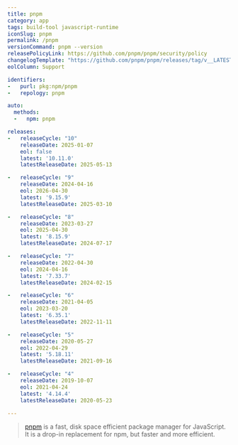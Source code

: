 ```yaml
---
title: pnpm
category: app
tags: build-tool javascript-runtime
iconSlug: pnpm
permalink: /pnpm
versionCommand: pnpm --version
releasePolicyLink: https://github.com/pnpm/pnpm/security/policy
changelogTemplate: "https://github.com/pnpm/pnpm/releases/tag/v__LATEST__"
eolColumn: Support

identifiers:
-   purl: pkg:npm/pnpm
-   repology: pnpm

auto:
  methods:
  -   npm: pnpm

releases:
-   releaseCycle: "10"
    releaseDate: 2025-01-07
    eol: false
    latest: '10.11.0'
    latestReleaseDate: 2025-05-13

-   releaseCycle: "9"
    releaseDate: 2024-04-16
    eol: 2026-04-30
    latest: '9.15.9'
    latestReleaseDate: 2025-03-10

-   releaseCycle: "8"
    releaseDate: 2023-03-27
    eol: 2025-04-30
    latest: '8.15.9'
    latestReleaseDate: 2024-07-17

-   releaseCycle: "7"
    releaseDate: 2022-04-30
    eol: 2024-04-16
    latest: '7.33.7'
    latestReleaseDate: 2024-02-15

-   releaseCycle: "6"
    releaseDate: 2021-04-05
    eol: 2023-03-20
    latest: '6.35.1'
    latestReleaseDate: 2022-11-11

-   releaseCycle: "5"
    releaseDate: 2020-05-27
    eol: 2022-04-29
    latest: '5.18.11'
    latestReleaseDate: 2021-09-16

-   releaseCycle: "4"
    releaseDate: 2019-10-07
    eol: 2021-04-24
    latest: '4.14.4'
    latestReleaseDate: 2020-05-23

---
```


> [pnpm](https://pnpm.io/) is a fast, disk space efficient package manager for JavaScript.
> It is a drop-in replacement for npm, but faster and more efficient.
